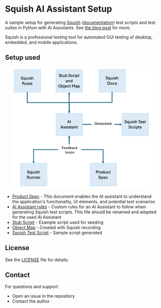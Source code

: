 # Squish AI Assistant Setup

A sample setup for generating [Squish](https://www.qt.io/quality-assurance/squish) ([documentation](https://doc.qt.io/squish/)) test scripts and test suites in Python with AI Assistants. See [the blog post](https://www.qt.io/blog/enhance-squish-gui-testing-with-ai-assistants-using-the-new-mcp-sample) for more. 

Squish is a professional testing tool for automated GUI testing of desktop, embedded, and mobile applications.

## Setup used

<p align="center">
<img src="squish_setup_ai_assistant.png" width="460" height="400">
</p>

* [Product Spec](AddressbookWPF/UI_REQUIREMENTS.md) - This document enables the AI assistant to understand the application's functionality, UI elements, and potential test scenarios
* [AI Assistant rules](.cursorrules) - Custom rules for an AI Assistant to follow when generating Squish test scripts. This file should be renamed and adapted for the used AI Assistant
* [Stub Script](suite_AI_testsuite/tst_stub/test.py) - Example script used for seeding 
* [Object Map](suite_AI_testsuite/shared/scripts/names.py) - Created with Squish recording
* [Squish Test Script](suite_AI_testsuite/tst_add_and_delete_contacts/test.py) - Sample script generated

## License

See the [LICENSE](LICENSE) file for details.

## Contact

For questions and support:
- Open an issue in the repository
- Contact the author
